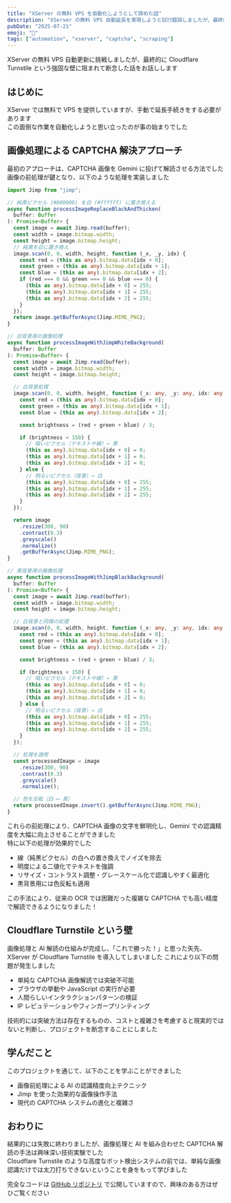 ```yaml
---
title: "XServer の無料 VPS を自動化しようとして諦めた話"
description: "XServer の無料 VPS 自動延長を実現しようと試行錯誤しましたが、最終的に Cloudflare Turnstile により頓挫した経験談です"
pubDate: "2025-07-21"
emoji: "🤖"
tags: ["automation", "xserver", "captcha", "scraping"]
---
```


XServer の無料 VPS 自動更新に挑戦しましたが、最終的に Cloudflare Turnstile という強固な壁に阻まれて断念した話をお話しします

## はじめに

XServer では無料で VPS を提供していますが、手動で延長手続きをする必要があります  
この面倒な作業を自動化しようと思い立ったのが事の始まりでした

## 画像処理による CAPTCHA 解決アプローチ

最初のアプローチは、CAPTCHA 画像を Gemini に投げて解読させる方法でした  
画像の前処理が鍵となり、以下のような処理を実装しました

```typescript
import Jimp from "jimp";

// 純黒ピクセル (#000000) を白 (#ffffff) に置き換える
async function processImageReplaceBlackAndThicken(
  buffer: Buffer
): Promise<Buffer> {
  const image = await Jimp.read(buffer);
  const width = image.bitmap.width;
  const height = image.bitmap.height;
  // 純黒を白に置き換え
  image.scan(0, 0, width, height, function (_x, _y, idx) {
    const red = (this as any).bitmap.data[idx + 0];
    const green = (this as any).bitmap.data[idx + 1];
    const blue = (this as any).bitmap.data[idx + 2];
    if (red === 0 && green === 0 && blue === 0) {
      (this as any).bitmap.data[idx + 0] = 255;
      (this as any).bitmap.data[idx + 1] = 255;
      (this as any).bitmap.data[idx + 2] = 255;
    }
  });
  return image.getBufferAsync(Jimp.MIME_PNG);
}

// 白背景用の画像処理
async function processImageWithJimpWhiteBackground(
  buffer: Buffer
): Promise<Buffer> {
  const image = await Jimp.read(buffer);
  const width = image.bitmap.width;
  const height = image.bitmap.height;

  // 白背景処理
  image.scan(0, 0, width, height, function (_x: any, _y: any, idx: any) {
    const red = (this as any).bitmap.data[idx + 0];
    const green = (this as any).bitmap.data[idx + 1];
    const blue = (this as any).bitmap.data[idx + 2];

    const brightness = (red + green + blue) / 3;

    if (brightness < 150) {
      // 暗いピクセル（テキストや線）→ 黒
      (this as any).bitmap.data[idx + 0] = 0;
      (this as any).bitmap.data[idx + 1] = 0;
      (this as any).bitmap.data[idx + 2] = 0;
    } else {
      // 明るいピクセル（背景）→ 白
      (this as any).bitmap.data[idx + 0] = 255;
      (this as any).bitmap.data[idx + 1] = 255;
      (this as any).bitmap.data[idx + 2] = 255;
    }
  });

  return image
    .resize(300, 90)
    .contrast(0.3)
    .greyscale()
    .normalize()
    .getBufferAsync(Jimp.MIME_PNG);
}

// 黒背景用の画像処理
async function processImageWithJimpBlackBackground(
  buffer: Buffer
): Promise<Buffer> {
  const image = await Jimp.read(buffer);
  const width = image.bitmap.width;
  const height = image.bitmap.height;

  // 白背景と同様の処理
  image.scan(0, 0, width, height, function (_x: any, _y: any, idx: any) {
    const red = (this as any).bitmap.data[idx + 0];
    const green = (this as any).bitmap.data[idx + 1];
    const blue = (this as any).bitmap.data[idx + 2];

    const brightness = (red + green + blue) / 3;

    if (brightness < 150) {
      // 暗いピクセル（テキストや線）→ 黒
      (this as any).bitmap.data[idx + 0] = 0;
      (this as any).bitmap.data[idx + 1] = 0;
      (this as any).bitmap.data[idx + 2] = 0;
    } else {
      // 明るいピクセル（背景）→ 白
      (this as any).bitmap.data[idx + 0] = 255;
      (this as any).bitmap.data[idx + 1] = 255;
      (this as any).bitmap.data[idx + 2] = 255;
    }
  });

  // 処理を適用
  const processedImage = image
    .resize(300, 90)
    .contrast(0.3)
    .greyscale()
    .normalize();

  // 色を反転（白 ⟷ 黒）
  return processedImage.invert().getBufferAsync(Jimp.MIME_PNG);
}
```

これらの前処理により、CAPTCHA 画像の文字を鮮明化し、Gemini での認識精度を大幅に向上させることができました  
特に以下の処理が効果的でした

- 線（純黒ピクセル）の白への置き換えでノイズを除去
- 明度による二値化でテキストを強調
- リサイズ・コントラスト調整・グレースケール化で認識しやすく最適化
- 黒背景用には色反転も適用

この手法により、従来の OCR では困難だった複雑な CAPTCHA でも高い精度で解読できるようになりました！

## Cloudflare Turnstile という壁

画像処理と AI 解読の仕組みが完成し、「これで勝った！」と思った矢先、XServer が Cloudflare Turnstile を導入してしまいました
これにより以下の問題が発生しました

- 単純な CAPTCHA 画像解読では突破不可能
- ブラウザの挙動や JavaScript の実行が必要
- 人間らしいインタラクションパターンの検証
- IP レピュテーションやフィンガープリンティング

技術的には突破方法は存在するものの、コストと複雑さを考慮すると現実的ではないと判断し、プロジェクトを断念することにしました

## 学んだこと

このプロジェクトを通じて、以下のことを学ぶことができました

- 画像前処理による AI の認識精度向上テクニック
- Jimp を使った効果的な画像操作手法
- 現代の CAPTCHA システムの進化と複雑さ

## おわりに

結果的には失敗に終わりましたが、画像処理と AI を組み合わせた CAPTCHA 解読の手法は興味深い技術実験でした  
Cloudflare Turnstile のような高度なボット検出システムの前では、単純な画像認識だけでは太刀打ちできないということを身をもって学びました

完全なコードは [GitHub リポジトリ](https://github.com/minagishl/xserver-auto-renew) で公開していますので、興味のある方はぜひご覧ください
